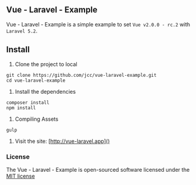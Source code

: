 ## Vue - Laravel - Example

Vue - Laravel - Example is a simple example to set `Vue v2.0.0 - rc.2` with `Laravel 5.2`.

## Install

1. Clone the project to local

  ```
  git clone https://github.com/jcc/vue-laravel-example.git
  cd vue-laravel-example
  ```

1. Install the dependencies

  ```
  composer install
  npm install
  ```

1. Compiling Assets

  ```
  gulp
  ```

1. Visit the site: [http://vue-laravel.app]()

### License

The Vue - Laravel - Example is open-sourced software licensed under the [MIT license](http://opensource.org/licenses/MIT)
